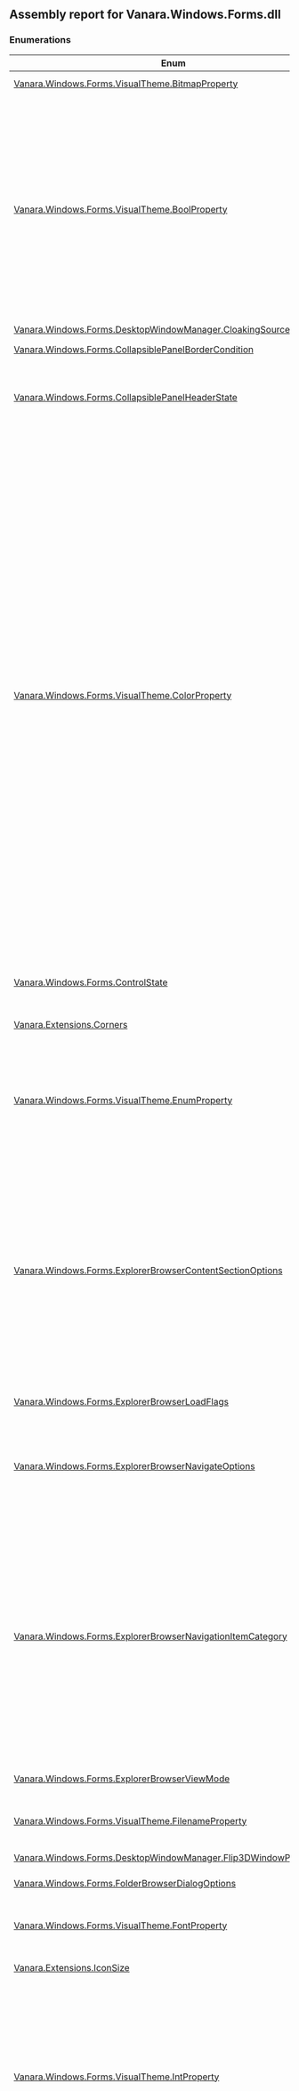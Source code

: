 ## Assembly report for Vanara.Windows.Forms.dll
### Enumerations
Enum | Description | Values
---- | ---- | ----
[Vanara.Windows.Forms.VisualTheme.BitmapProperty](https://github.com/dahall/Vanara/search?l=C%23&q=BitmapProperty) |  | BackgroundImage, GlyphImage, Handle
[Vanara.Windows.Forms.VisualTheme.BoolProperty](https://github.com/dahall/Vanara/search?l=C%23&q=BoolProperty) |  | FlatMenus, Transparent, AutoSize, BorderOnly, Composited, BackgroundFill, GlyphTransparent, GlyphOnly, AlwaysShowSizingBar, MirrorImage, UniformSizing, IntegralSizing, SourceGrow, SourceShrink, DrawBorders, NoEtchedEffect, TextApplyOverlay, TextGlow, TextItalic, CompositedOpaque, LocalizedMirrorImage, UserPicture, ScaledBackground
[Vanara.Windows.Forms.DesktopWindowManager.CloakingSource](https://github.com/dahall/Vanara/search?l=C%23&q=CloakingSource) |  | App, Shell, Inherited
[Vanara.Windows.Forms.CollapsiblePanelBorderCondition](https://github.com/dahall/Vanara/search?l=C%23&q=CollapsiblePanelBorderCondition) |  | Always, OnlyExpanded, Never
[Vanara.Windows.Forms.CollapsiblePanelHeaderState](https://github.com/dahall/Vanara/search?l=C%23&q=CollapsiblePanelHeaderState) |  | Normal, Hot, Pressed, ExpandedNormal, ExpandedHot, ExpandedPressed, Disabled, ExpandedDisabled
[Vanara.Windows.Forms.VisualTheme.ColorProperty](https://github.com/dahall/Vanara/search?l=C%23&q=ColorProperty) |  | ScrollBar, Background, ActiveCaption, InactiveCaption, Menu, Window, WindowFrame, MenuText, WindowText, CaptionText, ActiveBorder, InactiveBorder, AppWorkspace, Highlight, HighlightText, ButtonFace, ButtonShadow, GrayText, ButtonText, InactiveCaptionText, ButtonHighlight, DarkShadow3D, Light3D, InfoText, InfoBackground, ButtonAlternateFace, HotTracking, GradientActiveCaption, GradientInactiveCaption, MenuHilight, MenuBar, FromColor1, FromColor2, FromColor3, FromColor4, FromColor5, BorderColor, FillColor, TextColor, EdgeLightColor, EdgeHighlightColor, EdgeShadowColor, EdgeDarkShadowColor, EdgeFillColor, TransparentColor, GradientColor1, GradientColor2, GradientColor3, GradientColor4, GradientColor5, ShadowColor, GlowColor, TextBorderColor, TextShadowColor, GlyphTextColor, GlyphTransparentColor, FillColorHint, BorderColorHint, AccentColorHint, TextColorHint, Heading1TextColor, Heading2TextColor, BodyTextColor, BlendColor
[Vanara.Windows.Forms.ControlState](https://github.com/dahall/Vanara/search?l=C%23&q=ControlState) |  | Hot, Pressed, Disabled, Animating, MouseDown, InButtonUp, Defaulted, Focused
[Vanara.Extensions.Corners](https://github.com/dahall/Vanara/search?l=C%23&q=Corners) |  | None, TopLeft, TopRight, BottomLeft, BottomRight, All
[Vanara.Windows.Forms.VisualTheme.EnumProperty](https://github.com/dahall/Vanara/search?l=C%23&q=EnumProperty) |  | BackgroundType, BorderType, FillType, SizingType, HAlign, ContentAlignment, VAlign, OffsetType, IconEffect, TextShadowType, ImageLayout, GlyphType, ImageSelectType, GlyphFontSizingType, TrueSizeScalingType
[Vanara.Windows.Forms.ExplorerBrowserContentSectionOptions](https://github.com/dahall/Vanara/search?l=C%23&q=ExplorerBrowserContentSectionOptions) |  | None, AutoArrange, Desktop, SingleSelection, NoSubfolders, Transparent, NoScrollBars, AlignLeft, NoIcons, SingleClickActivate, NoWebView, HideFileNames, CheckSelect, NoEnumOnRefresh, NoGrouping, FullRowSelect, NoFilters, NoColumnHeader, NoHeaderInAllViews, ExtendedTiles, AutoCheckSelect, NoBrowserViewState, SubsetGroup, UseSearchFolder, AllowRtlReading
[Vanara.Windows.Forms.ExplorerBrowserLoadFlags](https://github.com/dahall/Vanara/search?l=C%23&q=ExplorerBrowserLoadFlags) |  | None, SelectFromDataObject, NoDropTarget
[Vanara.Windows.Forms.ExplorerBrowserNavigateOptions](https://github.com/dahall/Vanara/search?l=C%23&q=ExplorerBrowserNavigateOptions) |  | None, NavigateOnce, ShowFrames, AlwaysNavigate, NoTravelLog, NoWrapperWindow, HtmlSharePointView, NoBorder, NoPersistViewState
[Vanara.Windows.Forms.ExplorerBrowserNavigationItemCategory](https://github.com/dahall/Vanara/search?l=C%23&q=ExplorerBrowserNavigationItemCategory) |  | Default, UseCurrentWindow, Absolute, SameWindow, NewWindow, NoFolderTree, ExploreMode, NoTransferHistory, Relative, ParentFolder, NavigateBack, NavigateForward, AllowAutoNavigate, KeepSearchText, ActivateNoFocus, CreateNoHistory, PlayNoSound, CallerUntrusted, TrustFirstDownload, UntrustedForDownload, NoHistorySelect, WriteNoHistory, TrustedForActiveX, FeedNavigation, Redirect
[Vanara.Windows.Forms.ExplorerBrowserViewMode](https://github.com/dahall/Vanara/search?l=C%23&q=ExplorerBrowserViewMode) |  | Icon, SmallIcon, List, Details, Thumbnail, Tile, ThumbStrip, Content, Auto
[Vanara.Windows.Forms.VisualTheme.FilenameProperty](https://github.com/dahall/Vanara/search?l=C%23&q=FilenameProperty) |  | ImageFile, ImageFile1, ImageFile2, ImageFile3, ImageFile4, ImageFile5, GlyphImageFile
[Vanara.Windows.Forms.DesktopWindowManager.Flip3DWindowPolicy](https://github.com/dahall/Vanara/search?l=C%23&q=Flip3DWindowPolicy) |  | Default, ExcludeBelow, ExcludeAbove
[Vanara.Windows.Forms.FolderBrowserDialogOptions](https://github.com/dahall/Vanara/search?l=C%23&q=FolderBrowserDialogOptions) |  | Folders, FoldersAndFiles, Computers, Printers
[Vanara.Windows.Forms.VisualTheme.FontProperty](https://github.com/dahall/Vanara/search?l=C%23&q=FontProperty) |  | Caption, SmallCaption, Menu, Status, MessageBox, IconTitle, Heading1, Heading2, Body, Glyph
[Vanara.Extensions.IconSize](https://github.com/dahall/Vanara/search?l=C%23&q=IconSize) |  | Large, Small, ExtraLarge, Jumbo
[Vanara.Windows.Forms.VisualTheme.IntProperty](https://github.com/dahall/Vanara/search?l=C%23&q=IntProperty) |  | CharSet, MinimumColorDepth, FromHue1, FromHue2, FromHue3, FromHue4, FromHue5, ToHue1, ToHue2, ToHue3, ToHue4, ToHue5, ToColor1, ToColor2, ToColor3, ToColor4, ToColor5, TextGlowSize, FramesPerSecond, PixelsPerFrame, AnimationDelay, GlowIntensity, Opacity, ColorizationColor, ColorizationOpacity, AnimationDuration
[Vanara.Windows.Forms.ItemHitLocation](https://github.com/dahall/Vanara/search?l=C%23&q=ItemHitLocation) |  | NoWhere, OnIcon, OnLabel, OnIndent, OnButton, OnRight, OnStateIcon, OnItem, OnTabButton
[Vanara.Windows.Forms.KnownFolder](https://github.com/dahall/Vanara/search?l=C%23&q=KnownFolder) |  | AccountPictures, AddNewPrograms, AdminTools, ApplicationShortcuts, AppsFolder, AppUpdates, CameraRoll, CDBurning, ChangeRemovePrograms, CommonAdminTools, CommonOEMLinks, CommonPrograms, CommonStartMenu, CommonStartup, CommonTemplates, ComputerFolder, ConflictFolder, ConnectionsFolder, Contacts, ControlPanelFolder, Cookies, Desktop, DeviceMetadataStore, Documents, DocumentsLibrary, Downloads, Favorites, Fonts, Games, GameTasks, History, HomeGroup, HomeGroupCurrentUser, ImplicitAppShortcuts, InternetCache, InternetFolder, Libraries, Links, LocalAppData, LocalAppDataLow, LocalizedResourcesDir, Music, MusicLibrary, NetHood, NetworkFolder, OriginalImages, PhotoAlbums, PicturesLibrary, Pictures, Playlists, PrintersFolder, PrintHood, Profile, ProgramData, ProgramFiles, ProgramFilesX64, ProgramFilesX86, ProgramFilesCommon, ProgramFilesCommonX64, ProgramFilesCommonX86, Programs, Public, PublicDesktop, PublicDocuments, PublicDownloads, PublicGameTasks, PublicLibraries, PublicMusic, PublicPictures, PublicRingtones, PublicUserTiles, PublicVideos, QuickLaunch, Recent, RecordedTVLibrary, RecycleBinFolder, ResourceDir, Ringtones, RoamingAppData, RoamedTileImages, RoamingTiles, SampleMusic, SamplePictures, SamplePlaylists, SampleVideos, SavedGames, SavedPictures, SavedPicturesLibrary, SavedSearches, Screenshots, SEARCH_CSC, SearchHistory, SearchHome, SEARCH_MAPI, SearchTemplates, SendTo, SidebarDefaultParts, SidebarParts, SkyDrive, SkyDriveCameraRoll, SkyDriveDocuments, SkyDrivePictures, StartMenu, Startup, SyncManagerFolder, SyncResultsFolder, SyncSetupFolder, System, SystemX86, Templates, UserPinned, UserProfiles, UserProgramFiles, UserProgramFilesCommon, UsersFiles, UsersLibraries, Videos, VideosLibrary, Windows, Undefined
[Vanara.Windows.Forms.VisualTheme.MarginsProperty](https://github.com/dahall/Vanara/search?l=C%23&q=MarginsProperty) |  | Sizing, Content, Caption
[Vanara.Configuration.MRUManager.MenuPlacement](https://github.com/dahall/Vanara/search?l=C%23&q=MenuPlacement) |  | Bottom, Top
[Vanara.Windows.Forms.VisualTheme.MetricProperty](https://github.com/dahall/Vanara/search?l=C%23&q=MetricProperty) |  | ImageCount, AlphaLevel, BorderSize, RoundCornerWidth, RoundCornerHeight, GradientRatio1, GradientRatio2, GradientRatio3, GradientRatio4, GradientRatio5, ProgressChunkSize, ProgressSpaceSize, Saturation, TextBorderSize, AlphaThreshold, Width, Height, GlyphIndex, TrueSizeStretchMark, MinDpi1, MinDpi2, MinDpi3, MinDpi4, MinDpi5
[Vanara.Windows.Forms.NavigationLogDirection](https://github.com/dahall/Vanara/search?l=C%23&q=NavigationLogDirection) |  | Forward, Backward
[Vanara.Windows.Forms.DesktopWindowManager.NonClientRenderingPolicy](https://github.com/dahall/Vanara/search?l=C%23&q=NonClientRenderingPolicy) |  | UseWindowStyle, Disabled, Enabled
[Vanara.Windows.Forms.PaneVisibilityState](https://github.com/dahall/Vanara/search?l=C%23&q=PaneVisibilityState) |  | Default, Show, Hide
[Vanara.Windows.Forms.VisualTheme.PartSize](https://github.com/dahall/Vanara/search?l=C%23&q=PartSize) |  | Minimum, BestFit, Default
[Vanara.Windows.Forms.VisualTheme.PositionProperty](https://github.com/dahall/Vanara/search?l=C%23&q=PositionProperty) |  | Offset, TextShadowOffset, MinSize, MinSize1, MinSize2, MinSize3, MinSize4, MinSize5, NormalSize
[Vanara.Windows.Forms.ProgressBarState](https://github.com/dahall/Vanara/search?l=C%23&q=ProgressBarState) |  | Normal, Error, Paused
[Vanara.Windows.Forms.VisualTheme.PropertyOrigin](https://github.com/dahall/Vanara/search?l=C%23&q=PropertyOrigin) |  | State, Part, Class, Global, NotFound
[Vanara.Windows.Forms.VisualTheme.RectangleProperty](https://github.com/dahall/Vanara/search?l=C%23&q=RectangleProperty) |  | DefaultPane, CustomSplit, AnimationButton, Atlas
[Vanara.Windows.Forms.RenderStyle](https://github.com/dahall/Vanara/search?l=C%23&q=RenderStyle) |  | SystemTheme, Custom
[Vanara.Windows.Forms.SecurityPageType](https://github.com/dahall/Vanara/search?l=C%23&q=SecurityPageType) |  | BasicPermissions, AdvancedPermissions, Audit, Owner, EffectiveRights, TakeOwnership, Share
[Vanara.Windows.Forms.ShellNamespaceTreeControlAction](https://github.com/dahall/Vanara/search?l=C%23&q=ShellNamespaceTreeControlAction) |  | Unknown, ByKeyboard, ByMouse, AfterAdd, AfterDelete, BeforeDelete, Collapse, Expand
[Vanara.Windows.Forms.ShellProgressDialogStyle](https://github.com/dahall/Vanara/search?l=C%23&q=ShellProgressDialogStyle) |  | Normal, Marquee, Hidden
[Vanara.Windows.Forms.ShellTreeItemButton](https://github.com/dahall/Vanara/search?l=C%23&q=ShellTreeItemButton) |  | None, Arrow, Delete, Refresh
[Vanara.Windows.Forms.ShellTreeItemCheckBoxStyle](https://github.com/dahall/Vanara/search?l=C%23&q=ShellTreeItemCheckBoxStyle) |  | None, Normal, Partial, Exclusion, Dimmed
[Vanara.Windows.Forms.ShellTreeItemState](https://github.com/dahall/Vanara/search?l=C%23&q=ShellTreeItemState) |  | None, Selected, Expanded, Bold, Disabled, SelectedNotExpanded
[Vanara.Windows.Forms.CustomComboBox.SizeMode](https://github.com/dahall/Vanara/search?l=C%23&q=SizeMode) |  | UseComboSize, UseControlSize, UseDropDownSize
[Vanara.Windows.Forms.VisualTheme.StringProperty](https://github.com/dahall/Vanara/search?l=C%23&q=StringProperty) |  | ColorSchemes, Sizes, Name, DisplayName, Tooltip, Company, Author, Copyright, Url, Version, Description, CssName, XmlName, LastUpdated, Alias, Text, ClassicValue, AtlasInputImage
[Vanara.Windows.Forms.TaskDialogButtonDisplay](https://github.com/dahall/Vanara/search?l=C%23&q=TaskDialogButtonDisplay) |  | StandardButton, CommandLink, CommandLinkNoIcon
[Vanara.Windows.Forms.TaskDialogCommonButtons](https://github.com/dahall/Vanara/search?l=C%23&q=TaskDialogCommonButtons) |  | None, Ok, Yes, No, Cancel, Retry, Close
[Vanara.Windows.Forms.TaskDialogIcon](https://github.com/dahall/Vanara/search?l=C%23&q=TaskDialogIcon) |  | None, ShieldGray, SecuritySuccess, SecurityError, SecurityWarning, ShieldBlue, Shield, Information, Error, Warning
### Structures
Struct | Description
---- | ----
[Vanara.Windows.Forms.TaskDialog.TaskDialogResult](https://github.com/dahall/Vanara/search?l=C%23&q=TaskDialogResult) | 
### Interfaces
Interface | Description
---- | ----
[Vanara.Security.AccessControl.IAccessControlEditorDialogProvider](https://github.com/dahall/Vanara/search?l=C%23&q=IAccessControlEditorDialogProvider) | 
[Vanara.Windows.Forms.Design.IActionGetItem](https://github.com/dahall/Vanara/search?l=C%23&q=IActionGetItem) | 
[Vanara.Windows.Forms.IDrawingStyle<T>](https://github.com/dahall/Vanara/search?l=C%23&q=IDrawingStyle<T>) | 
[Vanara.Windows.Forms.IEnableable](https://github.com/dahall/Vanara/search?l=C%23&q=IEnableable) | 
[Vanara.Configuration.MRUManager.IFileListStorage](https://github.com/dahall/Vanara/search?l=C%23&q=IFileListStorage) | 
[Vanara.Configuration.MRUManager.IMenuBuilder](https://github.com/dahall/Vanara/search?l=C%23&q=IMenuBuilder) | 
### Classes
Class | Description
---- | ----
[Vanara.Windows.Forms.AccessControlEditorDialog](https://github.com/dahall/Vanara/search?l=C%23&q=AccessControlEditorDialog) | 
[Vanara.Windows.Forms.ActivationContext](https://github.com/dahall/Vanara/search?l=C%23&q=ActivationContext) | 
[Vanara.Configuration.MRUManager.AppSettingsFileListStorage](https://github.com/dahall/Vanara/search?l=C%23&q=AppSettingsFileListStorage) | 
[Vanara.Windows.Forms.Design.AttributedComponentDesigner<T>](https://github.com/dahall/Vanara/search?l=C%23&q=AttributedComponentDesigner<T>) | 
[Vanara.Windows.Forms.Design.AttributedComponentDesignerEx<T>](https://github.com/dahall/Vanara/search?l=C%23&q=AttributedComponentDesignerEx<T>) | 
[Vanara.Windows.Forms.Design.AttributedControlDesigner<T>](https://github.com/dahall/Vanara/search?l=C%23&q=AttributedControlDesigner<T>) | 
[Vanara.Windows.Forms.Design.AttributedControlDesignerEx<T>](https://github.com/dahall/Vanara/search?l=C%23&q=AttributedControlDesignerEx<T>) | 
[Vanara.Windows.Forms.Design.AttributedDesignerActionList](https://github.com/dahall/Vanara/search?l=C%23&q=AttributedDesignerActionList) | 
[Vanara.Windows.Forms.Design.AttributedParentControlDesigner<T>](https://github.com/dahall/Vanara/search?l=C%23&q=AttributedParentControlDesigner<T>) | 
[Vanara.Windows.Forms.Design.AttributedParentControlDesignerEx<T>](https://github.com/dahall/Vanara/search?l=C%23&q=AttributedParentControlDesignerEx<T>) | 
[Vanara.Security.AuthenticationBuffer](https://github.com/dahall/Vanara/search?l=C%23&q=AuthenticationBuffer) | 
[Vanara.Drawing.BufferedAnimationPainter](https://github.com/dahall/Vanara/search?l=C%23&q=BufferedAnimationPainter) | 
[Vanara.Drawing.BufferedPaint](https://github.com/dahall/Vanara/search?l=C%23&q=BufferedPaint) | 
[Vanara.Drawing.BufferedPainter](https://github.com/dahall/Vanara/search?l=C%23&q=BufferedPainter) | 
[Vanara.Windows.Forms.TaskDialog.ButtonClickedEventArgs](https://github.com/dahall/Vanara/search?l=C%23&q=ButtonClickedEventArgs) | 
[Vanara.Extensions.ButtonExtension](https://github.com/dahall/Vanara/search?l=C%23&q=ButtonExtension) | 
[Vanara.Windows.Forms.CollapsiblePanel](https://github.com/dahall/Vanara/search?l=C%23&q=CollapsiblePanel) | 
[Vanara.Extensions.ComboBoxExtension](https://github.com/dahall/Vanara/search?l=C%23&q=ComboBoxExtension) | 
[Vanara.Windows.Forms.CommandLink](https://github.com/dahall/Vanara/search?l=C%23&q=CommandLink) | 
[Vanara.Windows.Forms.Design.ComponentDesignerExtension](https://github.com/dahall/Vanara/search?l=C%23&q=ComponentDesignerExtension) | 
[Vanara.Extensions.ControlExtension](https://github.com/dahall/Vanara/search?l=C%23&q=ControlExtension) | 
[Vanara.Windows.Forms.ControlImage](https://github.com/dahall/Vanara/search?l=C%23&q=ControlImage) | 
[Vanara.Windows.Forms.CredentialsDialog](https://github.com/dahall/Vanara/search?l=C%23&q=CredentialsDialog) | 
[Vanara.Extensions.CursorExtension](https://github.com/dahall/Vanara/search?l=C%23&q=CursorExtension) | 
[Vanara.Windows.Forms.CustomButton](https://github.com/dahall/Vanara/search?l=C%23&q=CustomButton) | 
[Vanara.Windows.Forms.CustomComboBox](https://github.com/dahall/Vanara/search?l=C%23&q=CustomComboBox) | 
[Vanara.Windows.Forms.CustomDrawBase](https://github.com/dahall/Vanara/search?l=C%23&q=CustomDrawBase) | 
[Vanara.Windows.Forms.Design.DesignerActionMethodAttribute](https://github.com/dahall/Vanara/search?l=C%23&q=DesignerActionMethodAttribute) | 
[Vanara.Windows.Forms.Design.DesignerActionPropertyAttribute](https://github.com/dahall/Vanara/search?l=C%23&q=DesignerActionPropertyAttribute) | 
[Vanara.Windows.Forms.Design.DesignerVerbAttribute](https://github.com/dahall/Vanara/search?l=C%23&q=DesignerVerbAttribute) | 
[Vanara.Windows.Forms.DesktopWindowManager](https://github.com/dahall/Vanara/search?l=C%23&q=DesktopWindowManager) | 
[Vanara.Windows.Forms.DisabledItemComboBox](https://github.com/dahall/Vanara/search?l=C%23&q=DisabledItemComboBox) | 
[Vanara.Windows.Forms.CustomButton.DrawPattern](https://github.com/dahall/Vanara/search?l=C%23&q=DrawPattern) | 
[Vanara.Windows.Forms.Design.EditorServiceContext](https://github.com/dahall/Vanara/search?l=C%23&q=EditorServiceContext) | 
[Vanara.Windows.Forms.EnumComboBox](https://github.com/dahall/Vanara/search?l=C%23&q=EnumComboBox) | 
[Vanara.Windows.Forms.TaskDialog.ExpandedEventArgs](https://github.com/dahall/Vanara/search?l=C%23&q=ExpandedEventArgs) | 
[Vanara.Windows.Forms.ExplorerBrowser](https://github.com/dahall/Vanara/search?l=C%23&q=ExplorerBrowser) | 
[Vanara.Windows.Forms.ExplorerBrowser.ExplorerBrowserPaneVisibility](https://github.com/dahall/Vanara/search?l=C%23&q=ExplorerBrowserPaneVisibility) | 
[Vanara.Windows.Forms.Design.FlagEnumUIEditor<T>.FlagCheckedListBox](https://github.com/dahall/Vanara/search?l=C%23&q=FlagCheckedListBox) | 
[Vanara.Windows.Forms.Design.FlagEnumUIEditor<T>.FlagCheckedListBox.FlagCheckedListBoxItem](https://github.com/dahall/Vanara/search?l=C%23&q=FlagCheckedListBoxItem) | 
[Vanara.Windows.Forms.Design.FlagEnumUIEditor<T>](https://github.com/dahall/Vanara/search?l=C%23&q=FlagEnumUIEditor<T>) | 
[Vanara.Windows.Forms.FolderBrowserDialog](https://github.com/dahall/Vanara/search?l=C%23&q=FolderBrowserDialog) | 
[Vanara.Windows.Forms.FolderBrowserDialogInitializedEventArgs](https://github.com/dahall/Vanara/search?l=C%23&q=FolderBrowserDialogInitializedEventArgs) | 
[Vanara.Security.AccessControl.GenericProvider](https://github.com/dahall/Vanara/search?l=C%23&q=GenericProvider) | 
[Vanara.Drawing.BufferedPaint.GetDuration<T>](https://github.com/dahall/Vanara/search?l=C%23&q=GetDuration<T>) | 
[Vanara.Windows.Forms.GlassExtenderProvider](https://github.com/dahall/Vanara/search?l=C%23&q=GlassExtenderProvider) | 
[Vanara.Extensions.GraphicsExtension](https://github.com/dahall/Vanara/search?l=C%23&q=GraphicsExtension) | 
[Vanara.Resources.ResourceFile.GroupIconResIndexer](https://github.com/dahall/Vanara/search?l=C%23&q=GroupIconResIndexer) | 
[Vanara.Extensions.IconExtension](https://github.com/dahall/Vanara/search?l=C%23&q=IconExtension) | 
[Vanara.Extensions.ImageListExtension](https://github.com/dahall/Vanara/search?l=C%23&q=ImageListExtension) | 
[Vanara.Resources.ResourceFile.ImageResIndexer<T>](https://github.com/dahall/Vanara/search?l=C%23&q=ImageResIndexer<T>) | 
[Vanara.Windows.Forms.InputDialog](https://github.com/dahall/Vanara/search?l=C%23&q=InputDialog) | 
[Vanara.Windows.Forms.InputDialogItemAttribute](https://github.com/dahall/Vanara/search?l=C%23&q=InputDialogItemAttribute) | 
[Vanara.Windows.Forms.InvalidFolderEventArgs](https://github.com/dahall/Vanara/search?l=C%23&q=InvalidFolderEventArgs) | 
[Vanara.Windows.Forms.IPAddressBox](https://github.com/dahall/Vanara/search?l=C%23&q=IPAddressBox) | 
[Vanara.Windows.Forms.IPAddressFieldChangedEventArgs](https://github.com/dahall/Vanara/search?l=C%23&q=IPAddressFieldChangedEventArgs) | 
[Vanara.Extensions.LabelExtension](https://github.com/dahall/Vanara/search?l=C%23&q=LabelExtension) | 
[Vanara.Extensions.ListViewExtension](https://github.com/dahall/Vanara/search?l=C%23&q=ListViewExtension) | 
[Vanara.Extensions.ListViewGroupingSet<T>](https://github.com/dahall/Vanara/search?l=C%23&q=ListViewGroupingSet<T>) | 
[Vanara.Windows.Forms.LiveThumbnail](https://github.com/dahall/Vanara/search?l=C%23&q=LiveThumbnail) | 
[Vanara.Extensions.MapPointExtension](https://github.com/dahall/Vanara/search?l=C%23&q=MapPointExtension) | 
[Vanara.Windows.Forms.MenuStripMRUManager](https://github.com/dahall/Vanara/search?l=C%23&q=MenuStripMRUManager) | 
[Vanara.Configuration.MRUManager](https://github.com/dahall/Vanara/search?l=C%23&q=MRUManager) | 
[Vanara.Windows.Forms.ExplorerBrowser.NavigatedEventArgs](https://github.com/dahall/Vanara/search?l=C%23&q=NavigatedEventArgs) | 
[Vanara.Windows.Forms.ExplorerBrowser.NavigatingEventArgs](https://github.com/dahall/Vanara/search?l=C%23&q=NavigatingEventArgs) | 
[Vanara.Windows.Forms.ExplorerBrowser.NavigationFailedEventArgs](https://github.com/dahall/Vanara/search?l=C%23&q=NavigationFailedEventArgs) | 
[Vanara.Windows.Forms.ExplorerBrowser.NavigationLog](https://github.com/dahall/Vanara/search?l=C%23&q=NavigationLog) | 
[Vanara.Windows.Forms.ExplorerBrowser.NavigationLogEventArgs](https://github.com/dahall/Vanara/search?l=C%23&q=NavigationLogEventArgs) | 
[Vanara.Windows.Forms.NetworkConnectionDialog](https://github.com/dahall/Vanara/search?l=C%23&q=NetworkConnectionDialog) | 
[Vanara.Windows.Forms.NetworkDisconnectDialog](https://github.com/dahall/Vanara/search?l=C%23&q=NetworkDisconnectDialog) | 
[Vanara.Drawing.BufferedPaint.PaintAction<T>](https://github.com/dahall/Vanara/search?l=C%23&q=PaintAction<T>) | 
[Vanara.Windows.Forms.CredentialsDialog.PasswordValidatorEventArgs](https://github.com/dahall/Vanara/search?l=C%23&q=PasswordValidatorEventArgs) | 
[Vanara.Windows.Forms.Forms.PreventShutdownContext](https://github.com/dahall/Vanara/search?l=C%23&q=PreventShutdownContext) | 
[Vanara.Windows.Forms.ProgressDialog](https://github.com/dahall/Vanara/search?l=C%23&q=ProgressDialog) | 
[Vanara.Windows.Forms.ProgressEventArgs](https://github.com/dahall/Vanara/search?l=C%23&q=ProgressEventArgs) | 
[Vanara.Windows.Forms.Design.RedirectedDesignerPropertyAttribute](https://github.com/dahall/Vanara/search?l=C%23&q=RedirectedDesignerPropertyAttribute) | 
[Vanara.Configuration.MRUManager.RegistryFileListStorage](https://github.com/dahall/Vanara/search?l=C%23&q=RegistryFileListStorage) | 
[Vanara.Resources.ResourceFile](https://github.com/dahall/Vanara/search?l=C%23&q=ResourceFile) | 
[Vanara.Windows.Forms.Design.ServiceProviderExtension](https://github.com/dahall/Vanara/search?l=C%23&q=ServiceProviderExtension) | 
[Vanara.Windows.Forms.ShellNamespaceTreeControl](https://github.com/dahall/Vanara/search?l=C%23&q=ShellNamespaceTreeControl) | 
[Vanara.Windows.Forms.ShellNamespaceTreeControlEventArgs](https://github.com/dahall/Vanara/search?l=C%23&q=ShellNamespaceTreeControlEventArgs) | 
[Vanara.Windows.Forms.ShellNamespaceTreeControlItemLabelEditEventArgs](https://github.com/dahall/Vanara/search?l=C%23&q=ShellNamespaceTreeControlItemLabelEditEventArgs) | 
[Vanara.Windows.Forms.ShellNamespaceTreeControlItemMouseClickEventArgs](https://github.com/dahall/Vanara/search?l=C%23&q=ShellNamespaceTreeControlItemMouseClickEventArgs) | 
[Vanara.Windows.Forms.ShellNamespaceTreeRootList](https://github.com/dahall/Vanara/search?l=C%23&q=ShellNamespaceTreeRootList) | 
[Vanara.Windows.Forms.ShellProgressDialog](https://github.com/dahall/Vanara/search?l=C%23&q=ShellProgressDialog) | 
[Vanara.Extensions.GraphicsExtension.SmartBitmapLock](https://github.com/dahall/Vanara/search?l=C%23&q=SmartBitmapLock) | 
[Vanara.Windows.Forms.SplitButton](https://github.com/dahall/Vanara/search?l=C%23&q=SplitButton) | 
[Vanara.Windows.Forms.SplitButton.SplitMenuEventArgs](https://github.com/dahall/Vanara/search?l=C%23&q=SplitMenuEventArgs) | 
[Vanara.Resources.ResourceFile.StringResIndexer](https://github.com/dahall/Vanara/search?l=C%23&q=StringResIndexer) | 
[Vanara.Windows.Forms.CollapsiblePanel.Style](https://github.com/dahall/Vanara/search?l=C%23&q=Style) | 
[Vanara.Windows.Forms.TaskDialog](https://github.com/dahall/Vanara/search?l=C%23&q=TaskDialog) | 
[Vanara.Windows.Forms.TaskDialogButton](https://github.com/dahall/Vanara/search?l=C%23&q=TaskDialogButton) | 
[Vanara.Windows.Forms.TaskDialog.TaskDialogButtonBase](https://github.com/dahall/Vanara/search?l=C%23&q=TaskDialogButtonBase) | 
[Vanara.Windows.Forms.TaskDialog.TaskDialogButtonCollection<T>](https://github.com/dahall/Vanara/search?l=C%23&q=TaskDialogButtonCollection<T>) | 
[Vanara.Windows.Forms.TaskDialog.TaskDialogProgressBar](https://github.com/dahall/Vanara/search?l=C%23&q=TaskDialogProgressBar) | 
[Vanara.Windows.Forms.TaskDialogRadioButton](https://github.com/dahall/Vanara/search?l=C%23&q=TaskDialogRadioButton) | 
[Vanara.Extensions.TextBoxExtension](https://github.com/dahall/Vanara/search?l=C%23&q=TextBoxExtension) | 
[Vanara.Windows.Forms.ThemedImageDraw](https://github.com/dahall/Vanara/search?l=C%23&q=ThemedImageDraw) | 
[Vanara.Windows.Forms.ThemedLabel](https://github.com/dahall/Vanara/search?l=C%23&q=ThemedLabel) | 
[Vanara.Windows.Forms.ThemedPanel](https://github.com/dahall/Vanara/search?l=C%23&q=ThemedPanel) | 
[Vanara.Windows.Forms.ThemedTableLayoutPanel](https://github.com/dahall/Vanara/search?l=C%23&q=ThemedTableLayoutPanel) | 
[Vanara.Windows.Forms.TaskDialog.TimerEventArgs](https://github.com/dahall/Vanara/search?l=C%23&q=TimerEventArgs) | 
[Vanara.Windows.Forms.TrackBarEx](https://github.com/dahall/Vanara/search?l=C%23&q=TrackBarEx) | 
[Vanara.Extensions.TreeViewExtension](https://github.com/dahall/Vanara/search?l=C%23&q=TreeViewExtension) | 
[Vanara.Windows.Forms.Design.TypedBehavior<T>](https://github.com/dahall/Vanara/search?l=C%23&q=TypedBehavior<T>) | 
[Vanara.Windows.Forms.Design.TypedDesignerActionList<T>](https://github.com/dahall/Vanara/search?l=C%23&q=TypedDesignerActionList<T>) | 
[Vanara.Windows.Forms.Design.TypedGlyph<T>](https://github.com/dahall/Vanara/search?l=C%23&q=TypedGlyph<T>) | 
[Vanara.Windows.Forms.TaskDialog.VerificationClickedEventArgs](https://github.com/dahall/Vanara/search?l=C%23&q=VerificationClickedEventArgs) | 
[Vanara.Windows.Forms.ExplorerBrowser.ViewEvents](https://github.com/dahall/Vanara/search?l=C%23&q=ViewEvents) | 
[Vanara.Windows.Forms.VistaButtonBase](https://github.com/dahall/Vanara/search?l=C%23&q=VistaButtonBase) | 
[Vanara.Windows.Forms.VistaControlExtender](https://github.com/dahall/Vanara/search?l=C%23&q=VistaControlExtender) | 
[Vanara.Extensions.VisualStylesRendererExtension](https://github.com/dahall/Vanara/search?l=C%23&q=VisualStylesRendererExtension) | 
[Vanara.Windows.Forms.VisualTheme](https://github.com/dahall/Vanara/search?l=C%23&q=VisualTheme) | 
